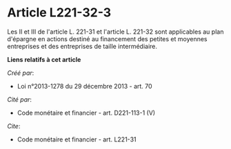 # Article L221-32-3

Les II et III de l'article L. 221-31 et l'article L. 221-32 sont applicables au plan d'épargne en actions destiné au
financement des petites et moyennes entreprises et des entreprises de taille intermédiaire.

**Liens relatifs à cet article**

_Créé par_:

  - Loi n°2013-1278 du 29 décembre 2013 - art. 70

_Cité par_:

  - Code monétaire et financier - art. D221-113-1 (V)

_Cite_:

  - Code monétaire et financier - art. L221-31
